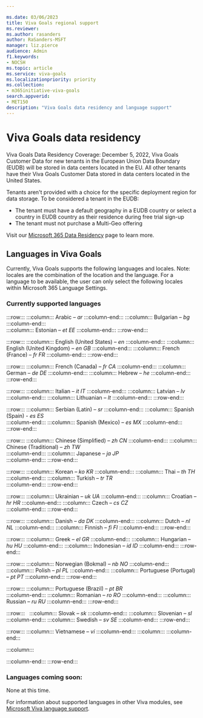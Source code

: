 ```yaml
---

ms.date: 03/06/2023
title: Viva Goals regional support
ms.reviewer: 
ms.author: rasanders
author: RaSanders-MSFT
manager: liz.pierce
audience: Admin
f1.keywords:
- NOCSH
ms.topic: article
ms.service: viva-goals
ms.localizationpriority: priority
ms.collection:  
- m365initiative-viva-goals  
search.appverid:
- MET150
description: "Viva Goals data residency and language support"
---
```


# Viva Goals data residency

Viva Goals Data Residency Coverage: December 5, 2022, Viva Goals Customer Data for new tenants in the European Union Data Boundary (EUDB) will be stored in data centers located in the EU. All other tenants have their Viva Goals Customer Data stored in data centers located in the United States. 

Tenants aren't provided with a choice for the specific deployment region for data storage. To be considered a tenant in the EUDB:

- The tenant must have a default geography in a EUDB country or select a country in EUDB country as their residence during free trial sign-up
- The tenant must not purchase a Multi-Geo offering 

Visit our [Microsoft 365 Data Residency](/microsoft-365/enterprise/o365-data-locations) page to learn more.

## Languages in Viva Goals

Currently, Viva Goals supports the following languages and locales. Note: locales are the combination of the location and the language. For a language to be available, the user can only select the following locales within Microsoft 365 Language Settings.  

### Currently supported languages

:::row:::
   :::column:::
        Arabic – *ar*
   :::column-end:::
   :::column:::
       Bulgarian – *bg*
   :::column-end:::   
   :::column:::
      Estonian – *et EE* 
   :::column-end:::
  :::row-end:::

:::row:::
   :::column:::
      English (United States) – *en*
   :::column-end:::
   :::column:::
      English (United Kingdom) – *en GB* 
   :::column-end:::
   :::column:::
      French (France) – *fr FR* 
   :::column-end:::
:::row-end:::

:::row:::
   :::column:::
      French (Canada) – *fr CA* 
   :::column-end:::
   :::column:::
      German – *de DE* 
   :::column-end:::
   :::column:::
      Hebrew – *he*
   :::column-end:::
:::row-end:::

:::row:::
   :::column:::
      Italian – *it IT* 
   :::column-end:::
   :::column:::
      Latvian – *lv*
   :::column-end:::
   :::column:::
      Lithuanian – *lt* 
   :::column-end:::
:::row-end:::

:::row:::
   :::column:::
      Serbian (Latin) – *sr* 
   :::column-end:::
   :::column:::
      Spanish (Spain) - *es ES*  
   :::column-end:::
   :::column:::
      Spanish (Mexico) – *es MX* 
   :::column-end:::
:::row-end:::

:::row:::
   :::column:::
      Chinese (Simplified) – *zh CN* 
   :::column-end:::
   :::column:::
      Chinese (Traditional) – *zh TW*  
   :::column-end:::
   :::column:::
      Japanese – *ja JP*  
   :::column-end:::
:::row-end:::

:::row:::
   :::column:::
      Korean – *ko KR* 
   :::column-end:::
   :::column:::
      Thai – *th TH*   
   :::column-end:::
   :::column:::
      Turkish – *tr TR*   
   :::column-end:::
:::row-end:::

:::row:::
   :::column:::
      Ukrainian – *uk UA* 
   :::column-end:::
   :::column:::
      Croatian – *hr HR* 
   :::column-end:::
   :::column:::
      Czech – *cs CZ*  
   :::column-end:::
:::row-end:::

:::row:::
   :::column:::
      Danish – *da DK* 
   :::column-end:::
   :::column:::
      Dutch – *nl NL* 
   :::column-end:::
   :::column:::
      Finnish – *fi FI* 
   :::column-end:::
:::row-end:::

:::row:::
   :::column:::
      Greek – *el GR* 
   :::column-end:::
   :::column:::
      Hungarian – *hu HU* 
   :::column-end:::
   :::column:::
      Indonesian – *id ID* 
   :::column-end:::
:::row-end:::

:::row:::
   :::column:::
      Norwegian (Bokmal) – *nb NO* 
   :::column-end:::
   :::column:::
      Polish – *pl PL* 
   :::column-end:::
   :::column:::
      Portuguese (Portugal) – *pt PT* 
   :::column-end:::
:::row-end:::

:::row:::
   :::column:::
      Portuguese (Brazil) – *pt BR*  
   :::column-end:::
   :::column:::
      Romanian – *ro RO* 
   :::column-end:::
   :::column:::
      Russian – *ru RU* 
   :::column-end:::
:::row-end:::

:::row:::  
   :::column:::
      Slovak – *sk*
   :::column-end:::
   :::column:::
      Slovenian – *sl*
   :::column-end:::
   :::column:::
      Swedish – *sv SE* 
   :::column-end:::
:::row-end:::

:::row:::
   :::column:::
      Vietnamese – *vi*
   :::column-end:::
   :::column:::
      <!--blank "cell" follows to even out the columns--> 
   :::column-end:::
<!--blank "cell" follows to even out the columns-->   
   :::column:::
      
   :::column-end:::
:::row-end:::


### Languages coming soon:

None at this time.

For information about supported languages in other Viva modules, see [Microsoft Viva language support](../viva-language-support.md).